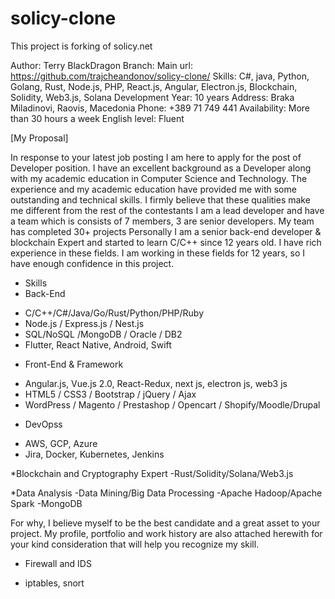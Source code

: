 # solicy-clone
This project is forking of solicy.net

Author: Terry BlackDragon
Branch: Main
url: https://github.com/trajcheandonov/solicy-clone/
Skills: C#, java, Python, Golang, Rust, Node.js, PHP, React.js, Angular, Electron.js, Blockchain, Solidity, Web3.js, Solana
Development Year: 10 years
Address: Braka Miladinovi, Raovis, Macedonia
Phone: +389 71 749 441
Availability: More than 30 hours a week
English level: Fluent

[My Proposal]

In response to your latest job posting I am here to apply for the post of Developer position. 
I have an excellent background as a Developer along with my academic education in Computer Science and Technology. 
The experience and my academic education have provided me with some outstanding and technical skills.
I firmly believe that these qualities make me different from the rest of the contestants
I am a lead developer and have a team which is consists of 7 members, 3 are senior developers.
My team has completed 30+ projects
Personally I am a senior back-end developer & blockchain Expert and started to learn C/C++ since 12 years old.
I have rich experience in these fields. I am working in these fields for 12 years, so I have enough confidence in this project.

* Skills
* Back-End
- C/C++/C#/Java/Go/Rust/Python/PHP/Ruby
- Node.js / Express.js / Nest.js
- SQL/NoSQL /MongoDB / Oracle / DB2
- Flutter, React Native, Android, Swift

* Front-End & Framework
- Angular.js, Vue.js 2.0, React-Redux, next js, electron js, web3 js
- HTML5 / CSS3 / Bootstrap / jQuery / Ajax
- WordPress / Magento / Prestashop / Opencart / Shopify/Moodle/Drupal

* DevOpss
 - AWS, GCP, Azure
 - Jira, Docker, Kubernetes, Jenkins

*Blockchain and Cryptography Expert
-Rust/Solidity/Solana/Web3.js

*Data Analysis
-Data Mining/Big Data Processing
-Apache Hadoop/Apache Spark
-MongoDB

For why, I believe myself to be the best candidate and a great asset to your project. 
My profile, portfolio and work history are also attached herewith for your kind consideration that will help you recognize my skill.

* Firewall and IDS
- iptables, snort

